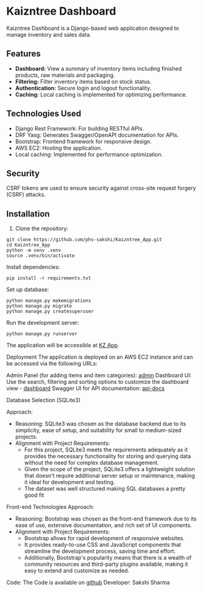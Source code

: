 # Kaizntree Dashboard

Kaizntree Dashboard is a Django-based web application designed to manage inventory and sales data.

## Features

- **Dashboard:** View a summary of inventory items including finished products, raw materials and packaging.
- **Filtering:** Filter inventory items based on stock status.
- **Authentication:** Secure login and logout functionality.
- **Caching:** Local caching is implemented for optimizing performance.

## Technologies Used

- Django Rest Framework: For building RESTful APIs.
- DRF Yasg: Generates Swagger/OpenAPI documentation for APIs.
- Bootstrap: Frontend framework for responsive design.
- AWS EC2: Hosting the application.
- Local caching: Implemented for performance optimization.

## Security
CSRF tokens are used to ensure security against cross-site request forgery (CSRF) attacks.

## Installation

1. Clone the repository:

```
git clone https://github.com/phs-sakshi/Kaizntree_App.git
cd Kaizntree_App
python -m venv .venv
source .venv/bin/activate
```
Install dependencies:
```
pip install -r requirements.txt 
```

Set up database:
```
python manage.py makemigrations
python manage.py migrate
python manage.py createsuperuser
```
Run the development server:
```
python manage.py runserver
```
The application will be accessible at [KZ App](http://50.17.116.22:8000/).

Deployment
The application is deployed on an AWS EC2 instance and can be accessed via the following URLs:

Admin Panel (for adding items and item categories): [admin](http://50.17.116.22:8000/admin/)
Dashboard UI: Use the search, filtering and sorting options to customize the dashboard view - [dashboard](http://50.17.116.22:8000/dashboard/)
Swagger UI for API documentation: [api-docs](http://50.17.116.22:8000/api-docs/)

Database Selection (SQLite3)

Approach:
- Reasoning: SQLite3 was chosen as the database backend due to its simplicity, ease of setup, and suitability for small to medium-sized projects.
- Alignment with Project Requirements:
  - For this project, SQLite3 meets the requirements adequately as it provides the necessary functionality for storing and querying data without the need for complex database management.
  - Given the scope of the project, SQLite3 offers a lightweight solution that doesn't require additional server setup or maintenance, making it ideal for development and testing.
  - The dataset was well structured making SQL databases a pretty good fit

Front-end Technologies
Approach:
- Reasoning: Bootstrap was chosen as the front-end framework due to its ease of use, extensive documentation, and rich set of UI components.
- Alignment with Project Requirements:
   - Bootstrap allows for rapid development of responsive websites.
   - It provides ready-to-use CSS and JavaScript components that streamline the development process, saving time and effort.
   - Additionally, Bootstrap's popularity means that there is a wealth of community resources and third-party plugins available, making it easy to extend and customize as needed.


Code:
The Code is available on [github](https://github.com/phs-sakshi/Kaizntree_App)
Developer: Sakshi Sharma
